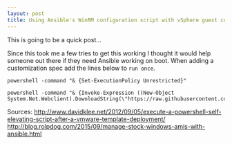 ```yaml
---
layout: post
title: Using Ansible's WinRM configuration script with vSphere guest customization 
---
```


This is going to be a quick post...

Since this took me a few tries to get this working I thought it would help someone out there if they need Ansible working on boot.  When adding a customization spec add the lines below to `run once`.


```
powershell -command "& {Set-ExecutionPolicy Unrestricted}"
```

```
powershell -command "& {Invoke-Expression ((New-Object System.Net.Webclient).DownloadString(\"https://raw.githubusercontent.com/ansible/ansible/devel/examples/scripts/ConfigureRemotingForAnsible.ps1\"))}"
```

Sources: 
http://www.davidklee.net/2012/09/05/execute-a-powershell-self-elevating-script-after-a-vmware-template-deployment/
http://blog.rolpdog.com/2015/09/manage-stock-windows-amis-with-ansible.html


